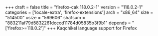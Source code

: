 +++
draft = false
title = "firefox-cak 118.0.2-1"
version = "118.0.2-1"
categories = ['locale-extra', 'firefox-extensions']
arch = "x86_64"
size = "514500"
usize = "569606"
sha1sum = "883211af79d5832261dcccd11784d05835b3f9b1"
depends = "['firefox>=118.0.2']"
+++
Kaqchikel language support for Firefox